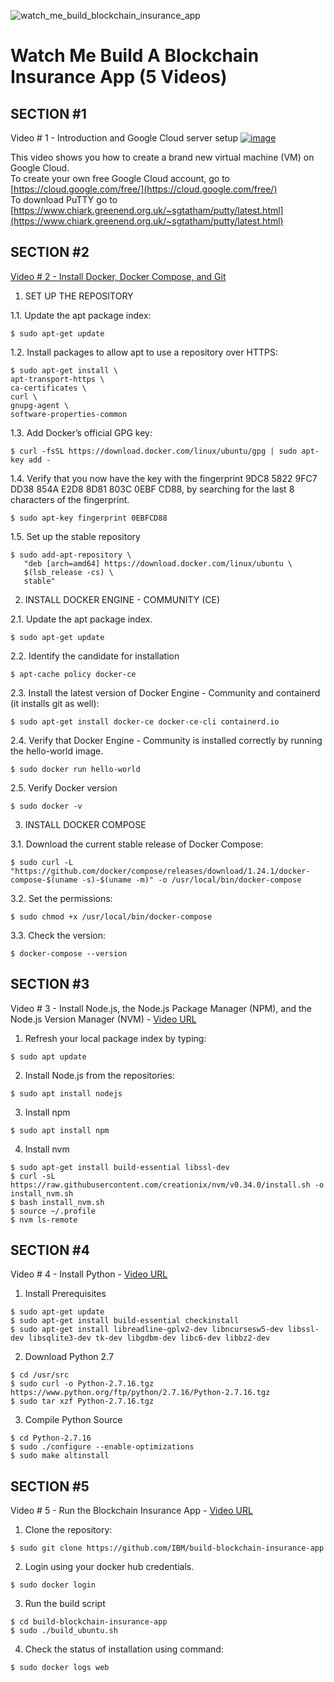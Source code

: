 ![watch_me_build_blockchain_insurance_app](https://github.com/josuebatista/blockchainapp/assets/25143822/bddd6335-3cff-496c-8901-3889ff1e7649)
# Watch Me Build A Blockchain Insurance App (5 Videos)

## SECTION #1

Video # 1 - Introduction and Google Cloud server setup
[![image](https://github.com/josuebatista/blockchainapp/assets/25143822/a6c598bd-4d95-4d79-9673-a91f1afbe1ea)](https://player.vimeo.com/video/355777539?h=1527f93fe5)

This video shows you how to create a brand new virtual machine (VM) on Google Cloud.  
To create your own free Google Cloud account, go to [https://cloud.google.com/free/](https://cloud.google.com/free/)  
To download PuTTY go to [https://www.chiark.greenend.org.uk/~sgtatham/putty/latest.html](https://www.chiark.greenend.org.uk/~sgtatham/putty/latest.html)

## SECTION #2

[Video # 2 - Install Docker, Docker Compose, and Git](https://player.vimeo.com/video/355777916)

1. SET UP THE REPOSITORY

1.1. Update the apt package index:
```
$ sudo apt-get update
```

1.2. Install packages to allow apt to use a repository over HTTPS:
```
$ sudo apt-get install \
apt-transport-https \
ca-certificates \
curl \
gnupg-agent \
software-properties-common
```

1.3. Add Docker’s official GPG key:
```
$ curl -fsSL https://download.docker.com/linux/ubuntu/gpg | sudo apt-key add -
```

1.4. Verify that you now have the key with the fingerprint 9DC8 5822 9FC7 DD38 854A E2D8 8D81 803C 0EBF CD88, by searching for the last 8 characters of the fingerprint.
```
$ sudo apt-key fingerprint 0EBFCD88
```

1.5. Set up the stable repository
```
$ sudo add-apt-repository \
   "deb [arch=amd64] https://download.docker.com/linux/ubuntu \
   $(lsb_release -cs) \
   stable"
```

2. INSTALL DOCKER ENGINE - COMMUNITY (CE)

2.1. Update the apt package index.
```
$ sudo apt-get update
```

2.2. Identify the candidate for installation
```
$ apt-cache policy docker-ce
```

2.3. Install the latest version of Docker Engine - Community and containerd (it installs git as well):
```
$ sudo apt-get install docker-ce docker-ce-cli containerd.io
```

2.4. Verify that Docker Engine - Community is installed correctly by running the hello-world image.
```
$ sudo docker run hello-world
```

2.5. Verify Docker version
```
$ sudo docker -v
```

3. INSTALL DOCKER COMPOSE

3.1. Download the current stable release of Docker Compose:
```
$ sudo curl -L "https://github.com/docker/compose/releases/download/1.24.1/docker-compose-$(uname -s)-$(uname -m)" -o /usr/local/bin/docker-compose
```

3.2. Set the permissions:
```
$ sudo chmod +x /usr/local/bin/docker-compose
```

3.3. Check the version:
```
$ docker-compose --version
```

## SECTION #3

Video # 3 - Install Node.js, the Node.js Package Manager (NPM), and the Node.js Version Manager (NVM) - [Video URL](https://player.vimeo.com/video/355778293)

1. Refresh your local package index by typing:
```
$ sudo apt update
```

2. Install Node.js from the repositories:
```
$ sudo apt install nodejs
```

3. Install npm
```
$ sudo apt install npm
```

4. Install nvm
```
$ sudo apt-get install build-essential libssl-dev
$ curl -sL https://raw.githubusercontent.com/creationix/nvm/v0.34.0/install.sh -o install_nvm.sh
$ bash install_nvm.sh
$ source ~/.profile
$ nvm ls-remote
```

## SECTION #4

Video # 4 - Install Python - <a href="https://player.vimeo.com/video/355778680" target="_blank">Video URL</a>

1. Install Prerequisites
```
$ sudo apt-get update
$ sudo apt-get install build-essential checkinstall
$ sudo apt-get install libreadline-gplv2-dev libncursesw5-dev libssl-dev libsqlite3-dev tk-dev libgdbm-dev libc6-dev libbz2-dev
```

2. Download Python 2.7
```
$ cd /usr/src
$ sudo curl -o Python-2.7.16.tgz https://www.python.org/ftp/python/2.7.16/Python-2.7.16.tgz
$ sudo tar xzf Python-2.7.16.tgz
```

3. Compile Python Source
```
$ cd Python-2.7.16
$ sudo ./configure --enable-optimizations
$ sudo make altinstall
```

## SECTION #5

Video # 5 - Run the Blockchain Insurance App - [Video URL](https://player.vimeo.com/video/356289383)

1. Clone the repository:
```
$ sudo git clone https://github.com/IBM/build-blockchain-insurance-app
```

2. Login using your docker hub credentials.
```
$ sudo docker login
```

3. Run the build script
```
$ cd build-blockchain-insurance-app
$ sudo ./build_ubuntu.sh
```

4. Check the status of installation using command:
```
$ sudo docker logs web
```
